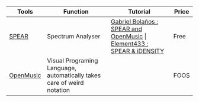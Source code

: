 | Tools | Function | Tutorial | Price |
| --- | --- | --- | --- |
| [SPEAR](http://www.klingbeil.com/spear/downloads/) | Spectrum Analyser |  [Gabriel Bolaños : SPEAR and OpenMusic](https://www.youtube.com/watch?v=-95HiahxLSo) \| [Element433 : SPEAR & iDENSITY](https://www.youtube.com/watch?v=8RrYdXRrtpA) | Free |
| [OpenMusic](https://github.com/openmusic-project/openmusic) | Visual Programing Language, automatically takes care of weird notation | | FOOS |
